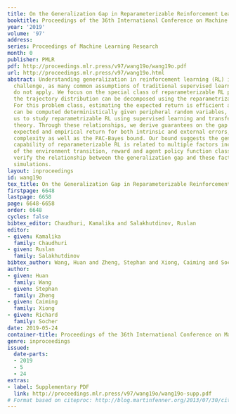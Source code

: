 ```yaml
---
title: On the Generalization Gap in Reparameterizable Reinforcement Learning
booktitle: Proceedings of the 36th International Conference on Machine Learning
year: '2019'
volume: '97'
address: 
series: Proceedings of Machine Learning Research
month: 0
publisher: PMLR
pdf: http://proceedings.mlr.press/v97/wang19o/wang19o.pdf
url: http://proceedings.mlr.press/v97/wang19o.html
abstract: Understanding generalization in reinforcement learning (RL) is a significant
  challenge, as many common assumptions of traditional supervised learning theory
  do not apply. We focus on the special class of reparameterizable RL problems, where
  the trajectory distribution can be decomposed using the reparametrization trick.
  For this problem class, estimating the expected return is efficient and the trajectory
  can be computed deterministically given peripheral random variables, which enables
  us to study reparametrizable RL using supervised learning and transfer learning
  theory. Through these relationships, we derive guarantees on the gap between the
  expected and empirical return for both intrinsic and external errors, based on Rademacher
  complexity as well as the PAC-Bayes bound. Our bound suggests the generalization
  capability of reparameterizable RL is related to multiple factors including “smoothness”
  of the environment transition, reward and agent policy function class. We also empirically
  verify the relationship between the generalization gap and these factors through
  simulations.
layout: inproceedings
id: wang19o
tex_title: On the Generalization Gap in Reparameterizable Reinforcement Learning
firstpage: 6648
lastpage: 6658
page: 6648-6658
order: 6648
cycles: false
bibtex_editor: Chaudhuri, Kamalika and Salakhutdinov, Ruslan
editor:
- given: Kamalika
  family: Chaudhuri
- given: Ruslan
  family: Salakhutdinov
bibtex_author: Wang, Huan and Zheng, Stephan and Xiong, Caiming and Socher, Richard
author:
- given: Huan
  family: Wang
- given: Stephan
  family: Zheng
- given: Caiming
  family: Xiong
- given: Richard
  family: Socher
date: 2019-05-24
container-title: Proceedings of the 36th International Conference on Machine Learning
genre: inproceedings
issued:
  date-parts:
  - 2019
  - 5
  - 24
extras:
- label: Supplementary PDF
  link: http://proceedings.mlr.press/v97/wang19o/wang19o-supp.pdf
# Format based on citeproc: http://blog.martinfenner.org/2013/07/30/citeproc-yaml-for-bibliographies/
---
```

